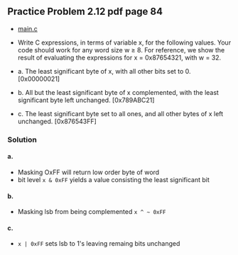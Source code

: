 ## Practice Problem 2.12 pdf page 84

- [main.c](./code/problem2dot12/)

- Write C expressions, in terms of variable x, for the following values. Your code should work for any word size w ≥ 8. For reference, we show the result of evaluating the expressions for x = 0x87654321, with w = 32.
- a. The least significant byte of x, with all other bits set to 0. [0x00000021]
- b. All but the least significant byte of x complemented, with the least significant byte left unchanged. [0x789ABC21]
- c. The least significant byte set to all ones, and all other bytes of x left unchanged. [0x876543FF]


### Solution


#### a.

- Masking OxFF will return low order byte of word
- bit level `x & 0xFF` yields a value consisting the least significant bit

#### b.

- Masking lsb from being complemented `x ^ ~ 0xFF`

#### c.
- `x | 0xFF` sets lsb to 1's leaving remaing bits unchanged
